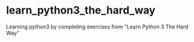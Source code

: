 # learn_python3_the_hard_way
Learning python3 by completing exercises from "Learn Python 3 The Hard Way" 
